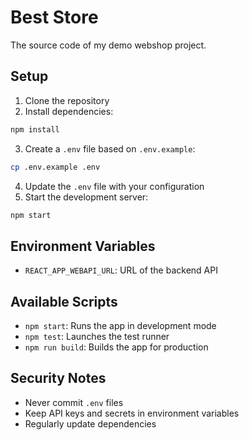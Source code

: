 # Best Store

The source code of my demo webshop project.

## Setup

1. Clone the repository
2. Install dependencies:
```bash
npm install
```
3. Create a `.env` file based on `.env.example`:
```bash
cp .env.example .env
```
4. Update the `.env` file with your configuration
5. Start the development server:
```bash
npm start
```

## Environment Variables

- `REACT_APP_WEBAPI_URL`: URL of the backend API

## Available Scripts

- `npm start`: Runs the app in development mode
- `npm test`: Launches the test runner
- `npm run build`: Builds the app for production

## Security Notes

- Never commit `.env` files
- Keep API keys and secrets in environment variables
- Regularly update dependencies
